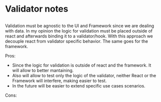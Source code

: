 # Validator notes

##

Validation must be agnostic to the UI and Framework since we are dealing with data.
In my opinion the logic for validation must be placed outside of react and afterwards binding it to a validator/hook.
With this approach we decouple react from validator specific behavior.
The same goes for the framework.

Pros:

-   Since the logic for validation is outside of react and the framework. It will allow to better mantaining.
-   Also will allow to test only the logic of the validator, neither React or the Framework will interfere, making easier to test.
-   In the future will be easier to extend specific use cases scenarios.

Cons:
